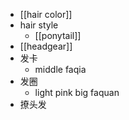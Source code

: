 - [[hair color]]
- hair style
    - [[ponytail]]
- [[headgear]]
- 发卡
    - middle faqia
- 发圈
    - light pink big faquan
- 撩头发
